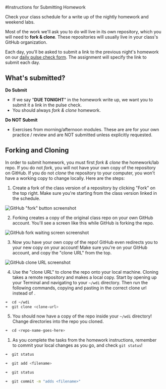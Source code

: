 #Instructions for Submitting Homework

Check your class schedule for a write up of the nightly homework and weekend labs.

Most of the work we'll ask you to do will live in its own repository, which you will need to **fork & clone**.  These repositories will usually live in your class's GitHub organization.

Each day, you'll be asked to submit a link to the previous night's homework on our [daily pulse check form](https://docs.google.com/a/generalassemb.ly/forms/d/e/1FAIpQLScL2yoPs7IOJ1vQrpE4NMt3dlENu7pY5WyOk5d8IIEJ_XFkOw/viewform). The assignment will specify the link to submit each day.

## What's submitted?
**Do Submit**

* If we say "**DUE TONIGHT**" in the homework write up, we want you to submit it a link in the pulse check.
* You should always *fork & clone* homework.

**Do NOT Submit**

* Exercises from morning/afternoon modules. These are are for your own practice / review and are NOT submitted unless explicitly requested.

## Forking and Cloning

In order to submit homework, you must first *fork & clone* the homework/lab repo. If you do not *fork*, you will not have your own copy of the repository on GitHub. If you do not *clone* the repository to your computer, you won't have a working copy to change locally. Here are the steps:

1. Create a fork of the class version of a repository by clicking "Fork" on the top right. Make sure you're starting from the class version linked in the schedule.

  ![GitHub "fork" button screenshot](https://cloud.githubusercontent.com/assets/7833470/10625501/b15a2bee-7758-11e5-8b12-2c84b785801b.png)

2. Forking creates a copy of the original class repo on your own GitHub account. You'll see a screen like this while GitHub is forking the repo.

  ![GitHub fork waiting screen screenshot](https://cloud.githubusercontent.com/assets/7833470/10625502/b422f2e8-7758-11e5-8cf1-09ae4fd7d946.png)

3. Now you have your own copy of the repo! GitHub even redirects you to your new copy on your account! Make sure you're on your GitHub account, and copy the "clone URL" from the top.

  ![GitHub clone URL screenshot](https://cloud.githubusercontent.com/assets/3010270/13687431/17d1d2e6-e6d0-11e5-8a5f-9f1575f03aa9.png)

4. Use the "clone URL" to clone the repo onto your local machine.  Cloning takes a remote repository and makes a local copy.  Start by opening up your Terminal and navigating to your `~/wdi` directory. Then run the following commands, copying and pasting in the correct clone url instead of <clone-url>.  


  ```zsh
  ➜  cd ~/wdi
  ➜  git clone <clone-url>
  ```

5. You should now have a copy of the repo inside your `~/wdi` directory! Change directories into the repo you cloned.

  ```zsh
  ➜  cd <repo-name-goes-here>
  ```

1. As you complete the tasks from the homework instructions, remember to commit your local changes as you go, and check `git status`!

  ```zsh
  ➜  git status

  ➜  git add <filename>

  ➜  git status

  ➜  git commit -m "adds <filename>"
  ```

